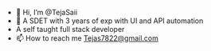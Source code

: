 - 👋 Hi, I’m @TejaSaii
- 👀 A SDET with 3 years of exp with UI and API automation
- A self taught full stack developer
- 📫 How to reach me Tejas7822@gmail.com

<!---
TejaSaii/TejaSaii is a ✨ special ✨ repository because its `README.md` (this file) appears on your GitHub profile.
You can click the Preview link to take a look at your changes.
--->
